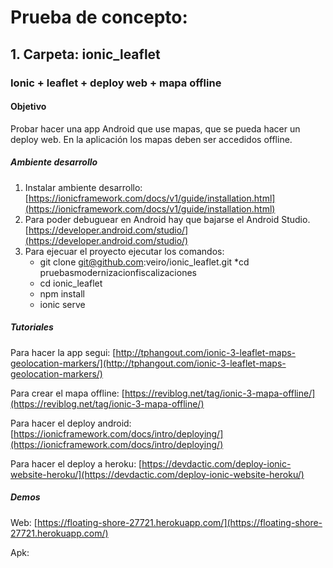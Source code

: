 # Prueba de concepto: 

## 1. Carpeta: ionic_leaflet 

### Ionic + leaflet + deploy web + mapa offline

#### Objetivo
Probar hacer una app Android que use mapas, que se pueda hacer un deploy web.
En la aplicación los mapas deben ser accedidos offline.

##### Ambiente desarrollo
1.	Instalar ambiente desarrollo: [https://ionicframework.com/docs/v1/guide/installation.html](https://ionicframework.com/docs/v1/guide/installation.html)
2.	Para poder debuguear en Android hay que bajarse el Android Studio. [https://developer.android.com/studio/](https://developer.android.com/studio/)
3.  Para ejecuar el proyecto ejecutar los comandos:
	* git clone git@github.com:veiro/ionic_leaflet.git
	*cd pruebasmodernizacionfiscalizaciones
	* cd ionic_leaflet
	* npm install
	* ionic serve


##### Tutoriales 
Para hacer la app segui: [http://tphangout.com/ionic-3-leaflet-maps-geolocation-markers/](http://tphangout.com/ionic-3-leaflet-maps-geolocation-markers/) 

Para crear el mapa offline: [https://reviblog.net/tag/ionic-3-mapa-offline/](https://reviblog.net/tag/ionic-3-mapa-offline/)

Para hacer el deploy android: [https://ionicframework.com/docs/intro/deploying/](https://ionicframework.com/docs/intro/deploying/)

Para hacer el deploy a heroku: [https://devdactic.com/deploy-ionic-website-heroku/](https://devdactic.com/deploy-ionic-website-heroku/)

##### Demos

Web: [https://floating-shore-27721.herokuapp.com/](https://floating-shore-27721.herokuapp.com/)

Apk: 
